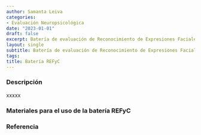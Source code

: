 ```yaml
---
author: Samanta Leiva
categories:
- Evaluación Neuropsicológica
date: "2023-01-01"
draft: false
excerpt: Batería de evaluación de Reconocimiento de Expresiones Faciales y Corporales (REFyC)
layout: single
subtitle: Batería de evaluación de Reconocimiento de Expresiones Faciales y Corporales.
tags:
title: Batería REFyC
---
```


### Descripción
xxxxx

### Materiales para el uso de la batería REFyC

### Referencia

